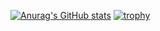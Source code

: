 [![Anurag's GitHub stats](https://github-readme-stats.vercel.app/api?username=1234aaabbb)](https://github.com/anuraghazra/github-readme-stats)
[![trophy](https://github-profile-trophy.vercel.app/?username=ryo-ma)](https://github.com/ryo-ma/github-profile-trophy)
